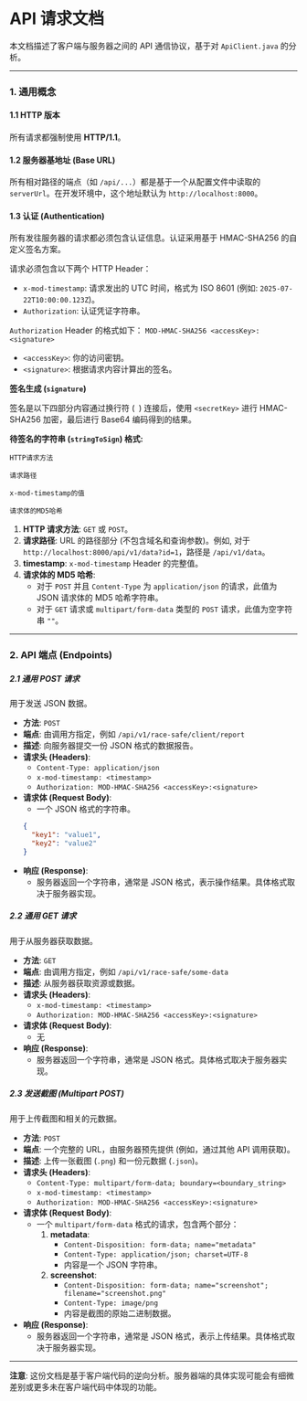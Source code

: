 # API 请求文档

本文档描述了客户端与服务器之间的 API 通信协议，基于对 `ApiClient.java` 的分析。

---

### **1. 通用概念**

#### **1.1 HTTP 版本**

所有请求都强制使用 **HTTP/1.1**。

#### **1.2 服务器基地址 (Base URL)**

所有相对路径的端点（如 `/api/...`）都是基于一个从配置文件中读取的 `serverUrl`。在开发环境中，这个地址默认为 `http://localhost:8000`。

#### **1.3 认证 (Authentication)**

所有发往服务器的请求都必须包含认证信息。认证采用基于 HMAC-SHA256 的自定义签名方案。

请求必须包含以下两个 HTTP Header：

*   `x-mod-timestamp`: 请求发出的 UTC 时间，格式为 ISO 8601 (例如: `2025-07-22T10:00:00.123Z`)。
*   `Authorization`: 认证凭证字符串。

`Authorization` Header 的格式如下：
`MOD-HMAC-SHA256 <accessKey>:<signature>`

*   `<accessKey>`: 你的访问密钥。
*   `<signature>`: 根据请求内容计算出的签名。

**签名生成 (`signature`)**

签名是以下四部分内容通过换行符 (`
`) 连接后，使用 `<secretKey>` 进行 HMAC-SHA256 加密，最后进行 Base64 编码得到的结果。

**待签名的字符串 (`stringToSign`) 格式:**
```
HTTP请求方法

请求路径

x-mod-timestamp的值

请求体的MD5哈希
```

1.  **HTTP 请求方法**: `GET` 或 `POST`。
2.  **请求路径**: URL 的路径部分 (不包含域名和查询参数)。例如, 对于 `http://localhost:8000/api/v1/data?id=1`，路径是 `/api/v1/data`。
3.  **timestamp**: `x-mod-timestamp` Header 的完整值。
4.  **请求体的 MD5 哈希**:
    *   对于 `POST` 并且 `Content-Type` 为 `application/json` 的请求，此值为 JSON 请求体的 MD5 哈希字符串。
    *   对于 `GET` 请求或 `multipart/form-data` 类型的 `POST` 请求，此值为空字符串 `""`。

---

### **2. API 端点 (Endpoints)**

##### **2.1 通用 POST 请求**

用于发送 JSON 数据。

*   **方法**: `POST`
*   **端点**: 由调用方指定，例如 `/api/v1/race-safe/client/report`
*   **描述**: 向服务器提交一份 JSON 格式的数据报告。
*   **请求头 (Headers)**:
    *   `Content-Type: application/json`
    *   `x-mod-timestamp: <timestamp>`
    *   `Authorization: MOD-HMAC-SHA256 <accessKey>:<signature>`
*   **请求体 (Request Body)**:
    *   一个 JSON 格式的字符串。
    ```json
    {
      "key1": "value1",
      "key2": "value2"
    }
    ```
*   **响应 (Response)**:
    *   服务器返回一个字符串，通常是 JSON 格式，表示操作结果。具体格式取决于服务器实现。

##### **2.2 通用 GET 请求**

用于从服务器获取数据。

*   **方法**: `GET`
*   **端点**: 由调用方指定，例如 `/api/v1/race-safe/some-data`
*   **描述**: 从服务器获取资源或数据。
*   **请求头 (Headers)**:
    *   `x-mod-timestamp: <timestamp>`
    *   `Authorization: MOD-HMAC-SHA256 <accessKey>:<signature>`
*   **请求体 (Request Body)**:
    *   无
*   **响应 (Response)**:
    *   服务器返回一个字符串，通常是 JSON 格式。具体格式取决于服务器实现。

##### **2.3 发送截图 (Multipart POST)**

用于上传截图和相关的元数据。

*   **方法**: `POST`
*   **端点**: 一个完整的 URL，由服务器预先提供 (例如，通过其他 API 调用获取)。
*   **描述**: 上传一张截图 (`.png`) 和一份元数据 (`.json`)。
*   **请求头 (Headers)**:
    *   `Content-Type: multipart/form-data; boundary=<boundary_string>`
    *   `x-mod-timestamp: <timestamp>`
    *   `Authorization: MOD-HMAC-SHA256 <accessKey>:<signature>`
*   **请求体 (Request Body)**:
    *   一个 `multipart/form-data` 格式的请求，包含两个部分：
        1.  **metadata**:
            *   `Content-Disposition: form-data; name="metadata"`
            *   `Content-Type: application/json; charset=UTF-8`
            *   内容是一个 JSON 字符串。
        2.  **screenshot**:
            *   `Content-Disposition: form-data; name="screenshot"; filename="screenshot.png"`
            *   `Content-Type: image/png`
            *   内容是截图的原始二进制数据。
*   **响应 (Response)**:
    *   服务器返回一个字符串，通常是 JSON 格式，表示上传结果。具体格式取决于服务器实现。

---

**注意**: 这份文档是基于客户端代码的逆向分析。服务器端的具体实现可能会有细微差别或更多未在客户端代码中体现的功能。
